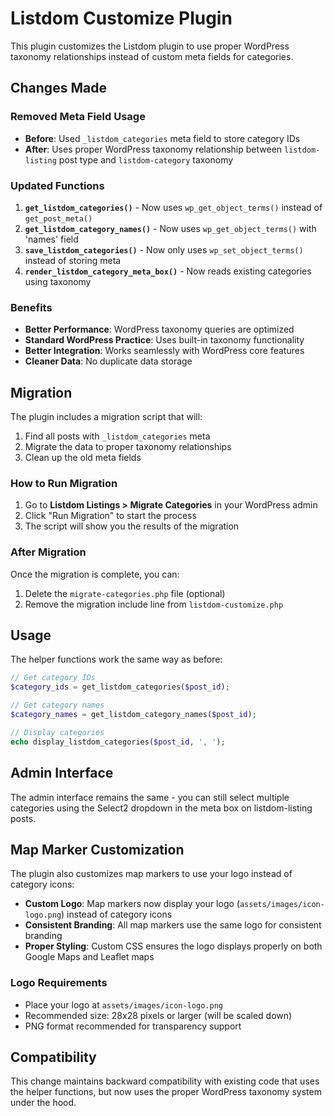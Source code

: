 # Listdom Customize Plugin

This plugin customizes the Listdom plugin to use proper WordPress taxonomy relationships instead of custom meta fields for categories.

## Changes Made

### Removed Meta Field Usage
- **Before**: Used `_listdom_categories` meta field to store category IDs
- **After**: Uses proper WordPress taxonomy relationship between `listdom-listing` post type and `listdom-category` taxonomy

### Updated Functions

1. **`get_listdom_categories()`** - Now uses `wp_get_object_terms()` instead of `get_post_meta()`
2. **`get_listdom_category_names()`** - Now uses `wp_get_object_terms()` with 'names' field
3. **`save_listdom_categories()`** - Now only uses `wp_set_object_terms()` instead of storing meta
4. **`render_listdom_category_meta_box()`** - Now reads existing categories using taxonomy

### Benefits

- **Better Performance**: WordPress taxonomy queries are optimized
- **Standard WordPress Practice**: Uses built-in taxonomy functionality
- **Better Integration**: Works seamlessly with WordPress core features
- **Cleaner Data**: No duplicate data storage

## Migration

The plugin includes a migration script that will:

1. Find all posts with `_listdom_categories` meta
2. Migrate the data to proper taxonomy relationships
3. Clean up the old meta fields

### How to Run Migration

1. Go to **Listdom Listings > Migrate Categories** in your WordPress admin
2. Click "Run Migration" to start the process
3. The script will show you the results of the migration

### After Migration

Once the migration is complete, you can:

1. Delete the `migrate-categories.php` file (optional)
2. Remove the migration include line from `listdom-customize.php`

## Usage

The helper functions work the same way as before:

```php
// Get category IDs
$category_ids = get_listdom_categories($post_id);

// Get category names
$category_names = get_listdom_category_names($post_id);

// Display categories
echo display_listdom_categories($post_id, ', ');
```

## Admin Interface

The admin interface remains the same - you can still select multiple categories using the Select2 dropdown in the meta box on listdom-listing posts.

## Map Marker Customization

The plugin also customizes map markers to use your logo instead of category icons:

- **Custom Logo**: Map markers now display your logo (`assets/images/icon-logo.png`) instead of category icons
- **Consistent Branding**: All map markers use the same logo for consistent branding
- **Proper Styling**: Custom CSS ensures the logo displays properly on both Google Maps and Leaflet maps

### Logo Requirements

- Place your logo at `assets/images/icon-logo.png`
- Recommended size: 28x28 pixels or larger (will be scaled down)
- PNG format recommended for transparency support

## Compatibility

This change maintains backward compatibility with existing code that uses the helper functions, but now uses the proper WordPress taxonomy system under the hood.

